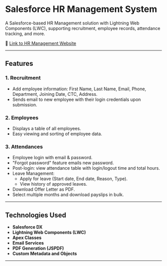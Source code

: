 # Salesforce HR Management System

A Salesforce-based HR Management solution with Lightning Web Components (LWC), supporting recruitment, employee records, attendance tracking, and more.

🔗 [Link to HR Management Website](https://jayasagarmvn-dev-ed.develop.my.site.com/LWCAppvforcesite)

---

## Features

### 1. Recruitment
- Add employee information: First Name, Last Name, Email, Phone, Department, Joining Date, CTC, Address.
- Sends email to new employee with their login credentials upon submission.

### 2. Employees
- Displays a table of all employees.
- Easy viewing and sorting of employee data.

### 3. Attendances
- Employee login with email & password.
- "Forgot password" feature emails new password.
- Post-login: view attendance table with login/logout time and total hours.
- Leave Management:
  - Apply for leave (Start date, End date, Reason, Type).
  - View history of approved leaves.
- Download Offer Letter as PDF.
- Select multiple months and download payslips in bulk.

---

## Technologies Used

- **Salesforce DX**
- **Lightning Web Components (LWC)**
- **Apex Classes**
- **Email Services**
- **PDF Generation (JSPDF)**
- **Custom Metadata and Objects**

---
